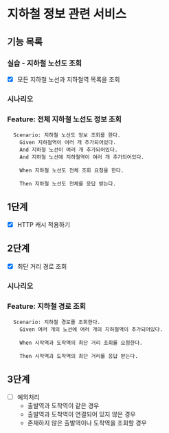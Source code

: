 # 지하철 정보 관련 서비스

## 기능 목록
### 실습 - 지하철 노선도 조회

- [x] 모든 지하철 노선과 지하철역 목록을 조회

### 시나리오

### Feature: 전체 지하철 노선도 정보 조회
```
  Scenario: 지하철 노선도 정보 조회를 한다.
    Given 지하철역이 여러 개 추가되어있다.
    And 지하철 노선이 여러 개 추가되어있다.
    And 지하철 노선에 지하철역이 여러 개 추가되어있다.
    
    When 지하철 노선도 전체 조회 요청을 한다.
    
    Then 지하철 노선도 전체를 응답 받는다.
```

## 1단계

- [x] HTTP 캐시 적용하기

## 2단계

- [x] 최단 거리 경로 조회

### 시나리오

### Feature: 지하철 경로 조회
```
  Scenario: 지하철 경로를 조회한다.
    Given 여러 개의 노선에 여러 개의 지하철역이 추가되어있다.
    
    When 시작역과 도착역의 최단 거리 조회를 요청한다.
    
    Then 시작역과 도착역의 최단 거리를 응답 받는다.
```

## 3단계

- [ ] 예외처리
    - 출발역과 도착역이 같은 경우
    - 출발역과 도착역이 연결되어 있지 않은 경우
    - 존재하지 않은 출발역이나 도착역을 조회할 경우
